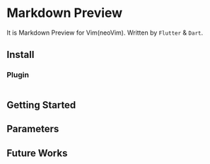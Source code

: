 # Markdown Preview

It is Markdown Preview for Vim(neoVim). Written by `Flutter` & `Dart`.

## Install

### Plugin

```

```

## Getting Started

## Parameters

## Future Works

